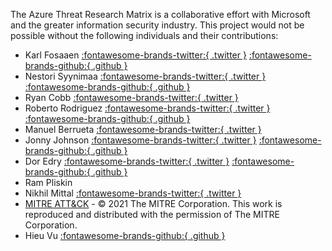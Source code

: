 The Azure Threat Research Matrix is a collaborative effort with Microsoft and the greater information security industry. This project would not be possible without the following individuals and their contributions:

* Karl Fosaaen [:fontawesome-brands-twitter:{ .twitter }](https://twitter.com/kfosaaen) [:fontawesome-brands-github:{ .github }](https://github.com/NetSPI/MicroBurst)
* Nestori Syynimaa [:fontawesome-brands-twitter:{ .twitter }](https://twitter.com/DrAzureAD) [:fontawesome-brands-github:{ .github }](https://github.com/Gerenios/AADInternals) 
* Ryan Cobb [:fontawesome-brands-twitter:{ .twitter }](https://twitter.com/detectdotdev)
* Roberto Rodriguez [:fontawesome-brands-twitter:{ .twitter }](https://twitter.com/Cyb3rWard0g) [:fontawesome-brands-github:{ .github }](https://github.com/Cyb3rWard0g) 
* Manuel Berrueta [:fontawesome-brands-twitter:{ .twitter }](https://twitter.com/ManuelBerrueta)
* Jonny Johnson [:fontawesome-brands-twitter:{ .twitter }](https://twitter.com/jsecurity101) [:fontawesome-brands-github:{ .github }](https://github.com/jsecurity101)  
* Dor Edry [:fontawesome-brands-twitter:{ .twitter }](https://twitter.com/edrydor) [:fontawesome-brands-github:{ .github }](https://github.com/doredry)
* Ram Pliskin 
* Nikhil Mittal [:fontawesome-brands-twitter:{ .twitter }](https://twitter.com/nikhil_mitt) 
* [MITRE ATT&CK](https://attack.mitre.org/resources/terms-of-use/) - © 2021 The MITRE Corporation. This work is reproduced and distributed with the permission of The MITRE Corporation.
* Hieu Vu [:fontawesome-brands-github:{ .github }](https://github.com/hieu1w)

